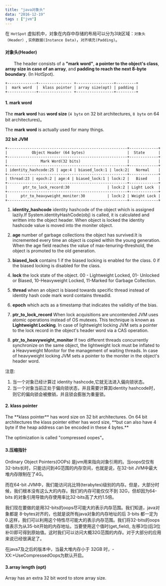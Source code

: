 ```yaml
---
title: "java对象头"
data: "2016-12-19"
tags : ["jvm"]
---
```


在 `HotSpot` 虚拟机中，对象在内存中存储的布局可以分为3块区域：`对象头（Header）`, `实例数据(Instance Data)`，`对齐填充(Padding)`。

<H4>对象头(Header)</H4>

&emsp;&emsp;The header consists of a **"mark word"**, **a pointer to the object's class**, **array size in case of an array**, and **padding to reach the next 8-byte boundary**. (In HotSpot).
	 
	+-------------+--------------- +-----------------+---------+
	|  mark word  |	 klass pointer | array size(opt) | padding |
	+-------------+--------------- +-----------------+---------+

<H4>1. mark word </H4>

The **mark word** has **word size** (`4 byte` on 32 bit architectures, `8 byte` on 64 bit architectures)。

The **mark word** is actually used for many things.

**32 bit JVM**
	
	+------------------------------------------------------+-------------+
	|           Object Header (64 bytes)                   |  State	     |
	+------------------------------------------------------+-------------+
	|               Mark Word(32 bits)                     |             |
	+------------------------------------------------------+-------------+
	| identity_hashcode:25 | age:4 | biased_lock:1 | lock:2|   Normal    |
	+------------------------------------------------------+-------------+
	| thread:23 | epoch:2 | age:4 | biased_lock:1 | lock:2 |   Bised     |
	+------------------------------------------------------+-------------+
	|       ptr_to_lock_record:30                 | lock:2 | Light Lock  | 
	+------------------------------------------------------+-------------+
	|      ptr_to_heavyweight_moniter:30          | lock:2 | Weight Lock |
	+------------------------------------------------------+-------------+


1. **identity_hashcode** identity hashcode of the object which is assigned lazily.If System.identityHashCode(obj) is called, it is calculated and written into the object header. When object is locked the identity hashcode value is moved into the moniter object.

2. **age** number of garbage collections the object has survived.It is incremented every time an object is copied within the young generation.
When the age field reaches the value of max-tenuring-threshold, the object is promoted to the old generation.

3. **biased_lock** contains 1 if the biased locking is enabled for the class. 0 if the biased locking is disabled for the class.

4. **lock** the lock state of the object. 00 - Lightweight Locked, 01- Unlocked or Biased, 10-Heavyweight Locked, 11-Marked for Garbage Collection.

5. **thread** when an object is biased towards specific thread instead of identity hash code mark word contains threadid.

6. **epoch** which acts as a timestamp that indicates the validity of the bias.

7. **ptr\_to\_lock_record** When lock acquisitions are uncontended JVM uses atomic operations instead of OS mutexes. This technique is known as **Lightweight Locking**. In case of lightweight locking JVM sets a pointer to the lock record in the object's header word via a CAS operation.

8. **ptr\_to\_heavyweight_monitor** If two different threads concurrently synchronize on the same object, the lightweight lock must be inflated to a Heavyweight Monitor for the management of waiting threads. In case of heavyweight locking JVM sets a pointer to the moniter in the object's header word.


注意:<br/>
1. 当一个对象已经计算过 identity hashcode,它就无法进入偏向锁状态。<br/>
2. 当一个对象当前正处于偏向锁状态，并且需要计算其identity hashcode时，则它的偏向锁会被撤销，并且锁会膨胀为重量锁。


<H4>2. klass pointer </H4>
The **klass pointer** has word size on 32 bit architectures. On 64 bit architectures the klass pointer either has word size, **but can also have 4 byte if the heap address can be encoded in these 4 bytes.**

The optimization is called "compressed oopes"。

<H4>3.压缩指针</H4>


Ordinary Object Pointers(OOPs) 是jvm用来指向对象引用的。当oops仅仅有32-bits长时，只能访问到4G范围的内存空间，也就是说，在32-bit JVM中最大堆内存限制在了4G。

而在64-bit JVM中，我们能访问兆比特(terabytes)级别的内存。但是，大部分时候，我们根本没有这么大的内存。我们的内存可能仅仅不到 32G，但却因为64-bits 的对象引用导致内存使用率比32-bits高了大约1.5倍。

我们现在要做的是用32-bits的oops尽可能大的表示内存范围。我们知道，java对象都是 8-bytes对齐的，也就是说所有java对象的内存地址的后 3-bits 都一定为 0.这样，我们可以利用这个特性尽可能大的表示内存范围。我们将32-bits的oops值表示为从35-bit开始的内存地址。当要使用这个值时(get_field), 左移3位(后3位补0)即可得到原始值。这时我们可以访问大概32G范围的内存。对于大部分的应用来说已经很满足了。

在java7及之后的版本中，当最大堆内存小于 32GB 时，-XX:+UseCompressedOops为默认开启。

<H4>3.array length (opt)</H4>
Array has an extra 32 bit word to store array size. 



